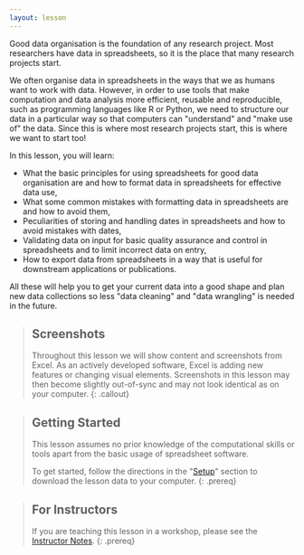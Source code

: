```yaml
---
layout: lesson
---
```


Good data organisation is the foundation of any research project. Most
researchers have data in spreadsheets, so it is the place that many research
projects start.

We often organise data in spreadsheets in the ways that we as humans want to work with data. However, in order
to use tools that make computation and data analysis more efficient, reusable and reproducible, such as programming
languages like R or Python, we need to structure our data in a particular way so that computers can "understand" and
"make use of" the data. Since this is where most research projects start,
this is where we want to start too!

In this lesson, you will learn:

- What the basic principles for using spreadsheets for good data organisation are and how to format
data in spreadsheets for effective data use,
- What some common mistakes with formatting data in spreadsheets are and how to avoid them,
- Peculiarities of storing and handling dates in spreadsheets and how to avoid mistakes with dates,
- Validating data on input for basic quality assurance and control in spreadsheets and to limit incorrect data on entry,
- How to export data from spreadsheets in a way that is useful for downstream applications or publications.

All these will help you to get your current data into a good shape and plan new data
collections so less "data cleaning" and "data wrangling" is needed in the future.

> ## Screenshots
> Throughout this lesson we will show content and screenshots from Excel. As an actively 
> developed software, Excel is adding new features or changing visual elements. Screenshots in this lesson may 
> then become slightly out-of-sync and may not look identical as on your computer.
{: .callout}

> ## Getting Started
> This lesson assumes no prior knowledge of the computational skills or tools apart from the basic
> usage of spreadsheet software.
>
> To get started, follow the directions in the "[Setup](https://southampton-rsg.github.io/spreadsheets-data-organisation-and-management/setup.html)" section to
> download the lesson data to your computer.
{: .prereq}

> ## For Instructors
> If you are teaching this lesson in a workshop, please see the 
> [Instructor Notes](guide/).
{: .prereq}


